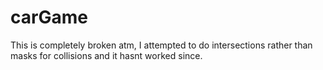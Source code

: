 # carGame

This is completely broken atm, I attempted to do intersections rather than masks for collisions and it hasnt worked since.
